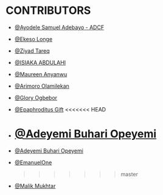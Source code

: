 # CONTRIBUTORS

<!--
>>>>>>> Guide <<<<<<<<

 Firstly Add a comment
- [@your-preferred-name](github-url/your-username)

 -->

<!-- unclebay contribution -->

- [@Ayodele Samuel Adebayo - ADCF](https://github.com/unclebay143)
<!-- ekesolonge contribution -->
- [@Ekeso Longe](https://github.com/ekesolonge)
<!-- ZiyadTareq contribution -->
- [@Ziyad Tareq](https://github.com/ZeyadTareq224)
<!-- isiakaabd contribution -->
- [@ISIAKA ABDULAHI](https://github.com/isiakaabd)
<!--MaureenAnyanwu's Contribution-->
- [@Maureen Anyanwu](https://github.com/maura-dev)
<!--ArimoroOlamilekan Contribution-->
- [@Arimoro Olamilekan](https://github.com/Lexitar32)
<!--Osaiteh Contribution-->
- [@Glory Ogbebor](https://github.com/Osaiteh)
<!--Epaphroditus Contribution-->
- [@Epaphroditus Gift](https://github.com/Mamaaki)
  <!-- Adeyemi Contribution -->
  <<<<<<< HEAD
- # [@Adeyemi Buhari Opeyemi](https://github.com/opeyemi44)
- [@Adeyemi Buhari Opeyemi](https://githuh.com/opeyemi44)
<!-- Emmanuel's Contribution-->
- [@EmanuelOne](https://github.com/EmanuelOne)
  > > > > > > > master

<!-- Malik Contribution -->

- [@Malik Mukhtar](https://github.com/malikmukhtar)
